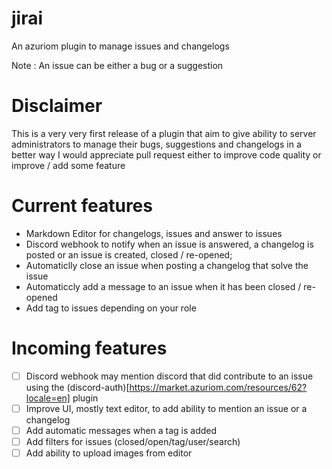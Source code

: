 # jirai
An azuriom plugin to manage issues and changelogs

Note : An issue can be either a bug or a suggestion

# Disclaimer
This is a very very first release of a plugin that aim to give ability 
to server administrators to manage their bugs, suggestions and changelogs in a better way
I would appreciate pull request either to improve code quality or improve / add some feature

# Current features
* Markdown Editor for changelogs, issues and answer to issues
* Discord webhook to notify when an issue is answered, a changelog is posted or an issue is created, closed / re-opened;
* Automaticlly close an issue when posting a changelog that solve the issue
* Automaticcly add a message to an issue when it has been closed / re-opened
* Add tag to issues depending on your role 

# Incoming features
* [ ] Discord webhook may mention discord that did contribute to an issue using the (discord-auth)[https://market.azuriom.com/resources/62?locale=en] plugin
* [ ] Improve UI, mostly text editor, to add ability to mention an issue or a changelog 
* [ ] Add automatic messages when a tag is added 
* [ ] Add filters for issues (closed/open/tag/user/search)
* [ ] Add ability to upload images from editor
